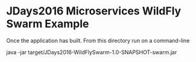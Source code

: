 # JDays2016 Microservices WildFly Swarm Example

Once the application has built. From this directory run on a command-line

java -jar target/JDays2016-WildFlySwarm-1.0-SNAPSHOT-swarm.jar

